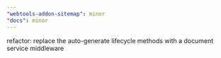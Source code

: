```yaml
---
"webtools-addon-sitemap": minor
"docs": minor
---
```


refactor: replace the auto-generate lifecycle methods with a document service middleware
